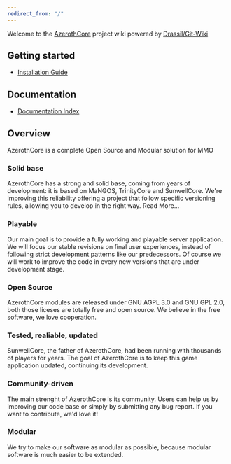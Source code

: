 ```yaml
---
redirect_from: "/"
---
```


Welcome to the [AzerothCore](http://www.azerothcore.org/) project wiki powered by [Drassil/Git-Wiki](https://github.com/Drassil/git-wiki)

## Getting started

- [Installation Guide](installation.md)

## Documentation

- [Documentation Index](documentation_index.md)

## Overview

AzerothCore is a complete Open Source and Modular solution for MMO

### Solid base

AzerothCore has a strong and solid base, coming from years of development: it is based on MaNGOS, TrinityCore and SunwellCore.
We're improving this reliability offering a project that follow specific versioning rules, allowing you to develop in the right way. Read More...

### Playable
Our main goal is to provide a fully working and playable server application. We will focus our stable revisions on final user experiences, instead of following strict development patterns like our predecessors.
Of course we will work to improve the code in every new versions that are under development stage.

### Open Source
AzerothCore modules are released under GNU AGPL 3.0 and GNU GPL 2.0, both those liceses are totally free and open source. We believe in the free software, we love cooperation.

### Tested, realiable, updated
SunwellCore, the father of AzerothCore, had been running with thousands of players for years. The goal of AzerothCore is to keep this game application updated, continuing its development.

### Community-driven
The main strenght of AzerothCore is its community. Users can help us by improving our code base or simply by submitting any bug report. If you want to contribute, we'd love it!

### Modular
We try to make our software as modular as possible, because modular software is much easier to be extended. 

